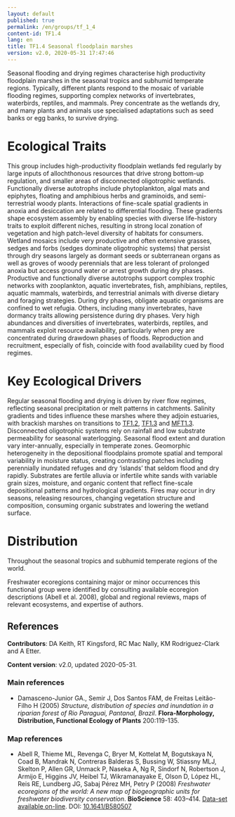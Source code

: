 ```yaml
---
layout: default
published: true
permalink: /en/groups/tf_1_4
content-id: TF1.4
lang: en
title: TF1.4 Seasonal floodplain marshes
version: v2.0, 2020-05-31 17:47:46
---
```


Seasonal flooding and drying regimes characterise high productivity floodplain marshes in the seasonal tropics and subhumid temperate regions. Typically, different plants respond to the mosaic of variable flooding regimes, supporting complex networks of invertebrates, waterbirds, reptiles, and mammals. Prey concentrate as the wetlands dry, and many plants and animals use specialised adaptations such as seed banks or egg banks, to survive drying.

# Ecological Traits
 
This group includes high-productivity floodplain wetlands fed regularly by large inputs of allochthonous resources that drive strong bottom-up regulation, and smaller areas of disconnected oligotrophic wetlands. Functionally diverse autotrophs include phytoplankton, algal mats and epiphytes, floating and amphibious herbs and graminoids, and semi-terrestrial woody plants. Interactions of fine-scale spatial gradients in anoxia and desiccation are related to differential flooding. These gradients shape ecosystem assembly by enabling species with diverse life-history traits to exploit different niches, resulting in strong local zonation of vegetation and high patch-level diversity of habitats for consumers. Wetland mosaics include very productive and often extensive grasses, sedges and forbs (sedges dominate oligotrophic systems) that persist through dry seasons largely as dormant seeds or subterranean organs as well as groves of woody perennials that are less tolerant of prolonged anoxia but access ground water or arrest growth during dry phases. Productive and functionally diverse autotrophs support complex trophic networks with zooplankton, aquatic invertebrates, fish, amphibians, reptiles, aquatic mammals,  waterbirds, and terrestrial animals with diverse dietary and foraging strategies. During dry phases, obligate aquatic organisms are confined to wet refugia. Others, including many invertebrates, have dormancy traits allowing persistence during dry phases. Very high abundances and diversities of invertebrates, waterbirds, reptiles, and mammals exploit resource availability, particularly when prey are concentrated during drawdown phases of floods. Reproduction and recruitment, especially of fish, coincide with food availability cued by flood regimes.
 
# Key Ecological Drivers
 
Regular seasonal flooding and drying is driven by river flow regimes, reflecting seasonal precipitation or melt patterns in catchments. Salinity gradients and tides influence these marshes where they adjoin estuaries, with brackish marshes on transitions to [TF1.2](/explore/groups/TF1.2), [TF1.3](/explore/groups/TF1.3) and [MFT1.3](/explore/groups/MFT1.3). Disconnected oligotrophic systems rely on rainfall and low substrate permeability for seasonal waterlogging. Seasonal flood extent and duration vary inter-annually, especially in temperate zones. Geomorphic heterogeneity in the depositional floodplains promote spatial and temporal variability in moisture status, creating contrasting patches including perennially inundated refuges and dry ‘islands’ that seldom flood and dry rapidly. Substrates are fertile alluvia or infertile white sands with variable grain sizes, moisture, and organic content that reflect fine-scale depositional patterns and hydrological gradients. Fires may occur in dry seasons, releasing resources, changing vegetation structure and composition, consuming organic substrates and lowering the wetland surface. 
 
# Distribution
 
Throughout the seasonal tropics and subhumid temperate regions of the world.

Freshwater ecoregions containing major or minor occurrences this functional group were identified by consulting available ecoregion descriptions (Abell et al. 2008), global and regional reviews, maps of relevant ecosystems, and expertise of authors.

## References

**Contributors**: DA Keith, RT Kingsford, RC Mac Nally, KM Rodriguez-Clark and A Etter.

**Content version**: v2.0, updated 2020-05-31.

### Main references
* Damasceno-Junior GA., Semir J, Dos Santos FAM, de Freitas Leitão-Filho H  (2005) *Structure, distribution of species and inundation in a riparian forest of Rio Paraguai, Pantanal, Brazil*. **Flora-Morphology, Distribution, Functional Ecology of Plants** 200:119-135.

### Map references
* Abell R, Thieme ML, Revenga C, Bryer M, Kottelat M, Bogutskaya N, Coad B, Mandrak N, Contreras Balderas S, Bussing W, Stiassny MLJ, Skelton P, Allen GR, Unmack P, Naseka A, Ng R, Sindorf N, Robertson J, Armijo E, Higgins JV, Heibel TJ, Wikramanayake E, Olson D, López HL, Reis RE, Lundberg JG, Sabaj Pérez MH, Petry P  (2008) *Freshwater ecoregions of the world: A new map of biogeographic units for freshwater biodiversity conservation*. **BioScience** 58: 403–414. [Data-set available on-line](http://www.feow.org). DOI: [10.1641/B580507](http://doi.org/10.1641/B580507)


